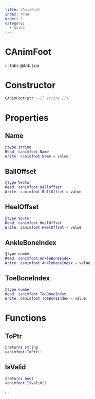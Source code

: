 ```yaml
---
title: CAnimFoot
index: true
order: 2
category:
  - Guide
---
```


# CAnimFoot

::: tabs
@tab Lua
# Constructor
```lua
CAnimFoot(ptr --[[ string ]])
```
# Properties
## Name 
```lua
@type string
Read: canimfoot.Name
Write: canimfoot.Name = value
```
## BallOffset 
```lua
@type Vector
Read: canimfoot.BallOffset
Write: canimfoot.BallOffset = value
```
## HeelOffset 
```lua
@type Vector
Read: canimfoot.HeelOffset
Write: canimfoot.HeelOffset = value
```
## AnkleBoneIndex 
```lua
@type number
Read: canimfoot.AnkleBoneIndex
Write: canimfoot.AnkleBoneIndex = value
```
## ToeBoneIndex 
```lua
@type number
Read: canimfoot.ToeBoneIndex
Write: canimfoot.ToeBoneIndex = value
```
# Functions
## ToPtr
```lua
@returns string
canimfoot:ToPtr()
```
## IsValid
```lua
@returns bool
canimfoot:IsValid()
```

:::